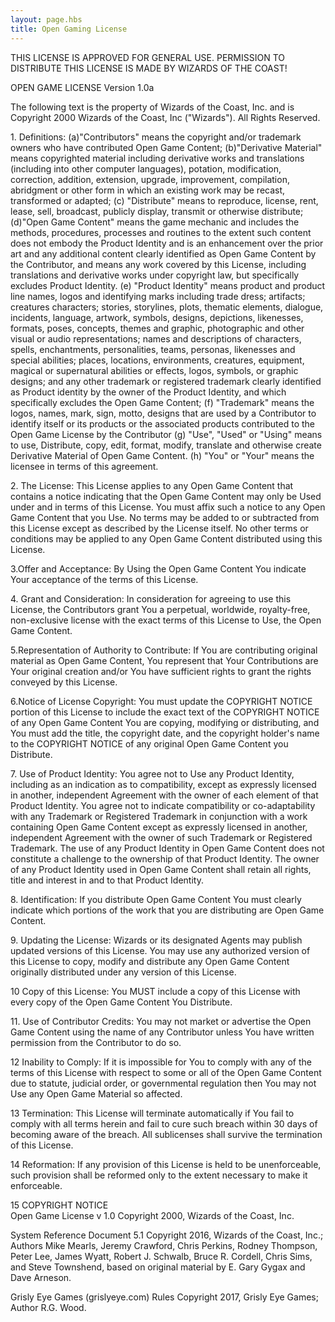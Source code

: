 ```yaml
---
layout: page.hbs
title: Open Gaming License
---
```

<P>THIS LICENSE IS APPROVED FOR GENERAL USE.  PERMISSION TO DISTRIBUTE THIS LICENSE
IS MADE BY WIZARDS OF THE COAST!</P>

<P>OPEN GAME LICENSE Version  1.0a</P>

<P>The following text is the property of Wizards of the Coast, Inc. and is
Copyright 2000 Wizards of the Coast, Inc ("Wizards"). All Rights Reserved.</P>

<P>1. Definitions: (a)"Contributors" means the copyright and/or trademark
owners who have contributed Open Game Content; (b)"Derivative Material"
means copyrighted material including derivative works and translations
(including into other computer languages), potation, modification,
correction, addition, extension, upgrade, improvement, compilation,
abridgment or other form in which an existing work may be recast,
transformed or adapted;  (c) "Distribute" means to reproduce, license, rent,
lease, sell, broadcast, publicly display, transmit or otherwise distribute;
(d)"Open Game Content" means the game mechanic and includes the methods,
procedures, processes and routines to the extent such content does not
embody the Product Identity and is an enhancement over the prior art and any
additional content clearly identified as Open Game Content by the
Contributor,  and means any work covered by this License, including
translations and derivative works under copyright law, but specifically
excludes Product Identity. (e) "Product Identity" means product and product
line names, logos and identifying marks including trade dress; artifacts;
creatures characters; stories, storylines, plots, thematic elements,
dialogue, incidents, language, artwork, symbols, designs, depictions,
likenesses, formats, poses, concepts, themes and graphic, photographic and
other visual or audio representations; names and descriptions of characters,
spells, enchantments, personalities, teams, personas, likenesses and special
abilities; places, locations, environments, creatures, equipment, magical or
supernatural abilities or effects, logos, symbols, or graphic designs; and
any other trademark or registered trademark clearly identified as Product
identity by the owner of the Product Identity, and which specifically
excludes the Open Game Content; (f) "Trademark" means the logos, names,
mark, sign, motto, designs that are used by a Contributor to identify itself
or its products or the associated products contributed to the Open Game
License by the Contributor (g) "Use", "Used" or "Using" means to use,
Distribute, copy, edit, format, modify, translate and otherwise create
Derivative Material of Open Game Content. (h) "You" or "Your" means the
licensee in terms of this agreement.</P>

<P>2. The License:  This License applies to any Open Game Content that contains
a notice indicating that the Open Game Content may only be Used under and in
terms of this License. You must affix such a notice to any Open Game Content
that you Use. No terms may be added to or subtracted from this License
except as described by the License itself. No other terms or conditions may
be applied to any Open Game Content distributed using this License.</P>

<P>3.Offer and Acceptance: By Using the Open Game Content You indicate Your
acceptance of the terms of this License.</P>

<P>4. Grant and Consideration: In consideration for agreeing to use this
License, the Contributors grant You a perpetual, worldwide, royalty-free,
non-exclusive license with the exact terms of this License to Use, the Open
Game Content.</P>

<P>5.Representation of Authority to Contribute: If You are contributing
original material as Open Game Content, You represent that Your
Contributions are Your original creation and/or You have sufficient rights
to grant the rights conveyed by this License.</P>

<P>6.Notice of License Copyright: You must update the COPYRIGHT NOTICE portion
of this License to include the exact text of the COPYRIGHT NOTICE of any
Open Game Content You are copying, modifying or distributing, and You must
add the title, the copyright date, and the copyright holder's name to the
COPYRIGHT NOTICE of any original Open Game Content you Distribute.</P>

<P>7. Use of Product Identity:  You agree not to Use any Product Identity,
including as an indication as to compatibility, except as expressly licensed
in another, independent Agreement with the owner of each element of that
Product Identity.  You agree not to indicate compatibility or
co-adaptability with any Trademark or Registered Trademark in conjunction with a work containing
Open Game Content except as expressly licensed in another, independent
Agreement with the owner of such Trademark or Registered Trademark. The use of any Product Identity
in Open Game Content does not constitute a challenge to the ownership of
that Product Identity.  The owner of any Product Identity used in Open Game
Content shall retain all rights, title and interest in and to that Product
Identity.</P>

<P>8. Identification: If you distribute Open Game Content You must clearly
indicate which portions of the work that you are distributing are Open Game
Content.</P>

<P>9. Updating the License:  Wizards or its designated Agents may publish
updated versions of this License.  You may use any authorized version of
this License to copy, modify and distribute any Open Game Content originally
distributed under any version of this License.</P>

<P>10 Copy of this License:  You MUST include a copy of this License with every
copy of the Open Game Content You Distribute.</P>

<P>11. Use of Contributor Credits: You may not market or advertise the Open
Game Content using the name of any Contributor unless You have written
permission from the Contributor to do so.</P>

<P>12 Inability to Comply: If it is impossible for You to comply with any of
the terms of this License with respect to some or all of the Open Game
Content due to statute, judicial order, or governmental regulation then You
may not Use any Open Game Material so affected.</P>

<P>13 Termination: This License will terminate automatically if You fail to
comply with all terms herein and fail to cure such breach within 30 days of
becoming aware of the breach. All sublicenses shall survive the termination
of this License.</P>

<P>14 Reformation: If any provision of this License is held to be
unenforceable, such provision shall be reformed only to the extent necessary
to make it enforceable.</P>

<P>15 COPYRIGHT NOTICE<br>
Open Game License v 1.0 Copyright 2000, Wizards of the Coast, Inc.</P>

<p>System Reference Document 5.1 Copyright 2016, Wizards of the Coast, Inc.; Authors Mike Mearls, Jeremy Crawford, Chris Perkins, Rodney Thompson, Peter Lee, James Wyatt, Robert J. Schwalb, Bruce R. Cordell, Chris Sims, and Steve Townshend, based on original material by E. Gary Gygax and Dave Arneson.</p>

<p>Grisly Eye Games (grislyeye.com) Rules Copyright 2017, Grisly Eye Games; Author R.G. Wood.</p>
